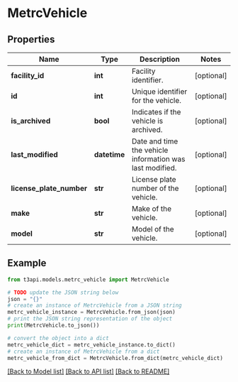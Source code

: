 # MetrcVehicle


## Properties

Name | Type | Description | Notes
------------ | ------------- | ------------- | -------------
**facility_id** | **int** | Facility identifier. | [optional] 
**id** | **int** | Unique identifier for the vehicle. | [optional] 
**is_archived** | **bool** | Indicates if the vehicle is archived. | [optional] 
**last_modified** | **datetime** | Date and time the vehicle information was last modified. | [optional] 
**license_plate_number** | **str** | License plate number of the vehicle. | [optional] 
**make** | **str** | Make of the vehicle. | [optional] 
**model** | **str** | Model of the vehicle. | [optional] 

## Example

```python
from t3api.models.metrc_vehicle import MetrcVehicle

# TODO update the JSON string below
json = "{}"
# create an instance of MetrcVehicle from a JSON string
metrc_vehicle_instance = MetrcVehicle.from_json(json)
# print the JSON string representation of the object
print(MetrcVehicle.to_json())

# convert the object into a dict
metrc_vehicle_dict = metrc_vehicle_instance.to_dict()
# create an instance of MetrcVehicle from a dict
metrc_vehicle_from_dict = MetrcVehicle.from_dict(metrc_vehicle_dict)
```
[[Back to Model list]](../README.md#documentation-for-models) [[Back to API list]](../README.md#documentation-for-api-endpoints) [[Back to README]](../README.md)


